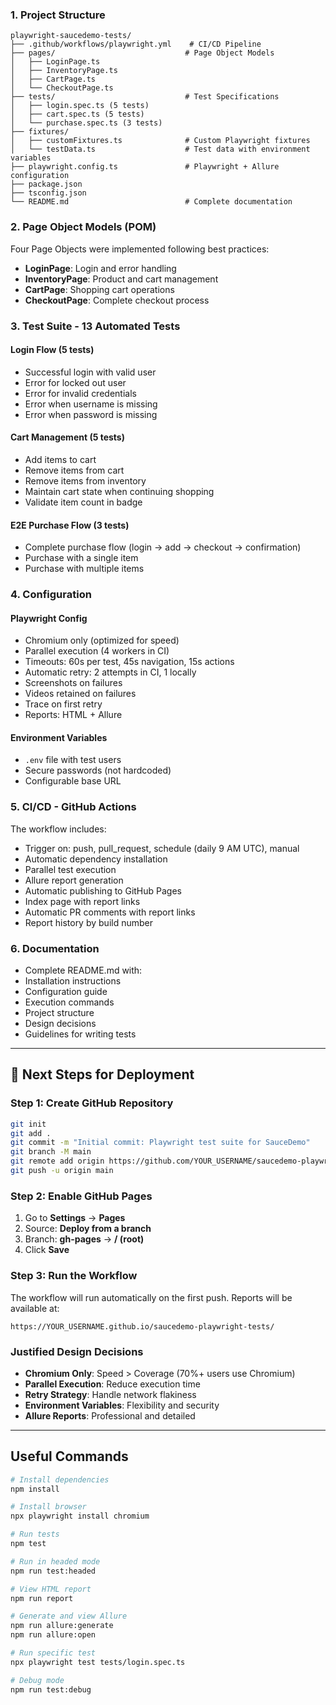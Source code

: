 ### 1. **Project Structure** 
```
playwright-saucedemo-tests/
├── .github/workflows/playwright.yml    # CI/CD Pipeline
├── pages/                             # Page Object Models
│   ├── LoginPage.ts
│   ├── InventoryPage.ts
│   ├── CartPage.ts
│   └── CheckoutPage.ts
├── tests/                             # Test Specifications
│   ├── login.spec.ts (5 tests)
│   ├── cart.spec.ts (5 tests)
│   └── purchase.spec.ts (3 tests)
├── fixtures/
│   ├── customFixtures.ts              # Custom Playwright fixtures
│   └── testData.ts                    # Test data with environment variables
├── playwright.config.ts               # Playwright + Allure configuration
├── package.json
├── tsconfig.json
└── README.md                          # Complete documentation
```

### 2. **Page Object Models (POM)** 
Four Page Objects were implemented following best practices:
- **LoginPage**: Login and error handling
- **InventoryPage**: Product and cart management
- **CartPage**: Shopping cart operations
- **CheckoutPage**: Complete checkout process

### 3. **Test Suite - 13 Automated Tests** 

#### **Login Flow (5 tests)**
-  Successful login with valid user
-  Error for locked out user
-  Error for invalid credentials
-  Error when username is missing
-  Error when password is missing

#### **Cart Management (5 tests)**
-  Add items to cart
-  Remove items from cart
-  Remove items from inventory
-  Maintain cart state when continuing shopping
-  Validate item count in badge

#### **E2E Purchase Flow (3 tests)**
-  Complete purchase flow (login → add → checkout → confirmation)
-  Purchase with a single item
-  Purchase with multiple items

### 4. **Configuration** 

#### **Playwright Config**
-  Chromium only (optimized for speed)
-  Parallel execution (4 workers in CI)
-  Timeouts: 60s per test, 45s navigation, 15s actions
-  Automatic retry: 2 attempts in CI, 1 locally
-  Screenshots on failures
-  Videos retained on failures
-  Trace on first retry
-  Reports: HTML + Allure

#### **Environment Variables**
-  `.env` file with test users
-  Secure passwords (not hardcoded)
-  Configurable base URL

### 5. **CI/CD - GitHub Actions** 

The workflow includes:
-  Trigger on: push, pull_request, schedule (daily 9 AM UTC), manual
-  Automatic dependency installation
-  Parallel test execution
-  Allure report generation
-  Automatic publishing to GitHub Pages
-  Index page with report links
-  Automatic PR comments with report links
-  Report history by build number

### 6. **Documentation** 
-  Complete README.md with:
  - Installation instructions
  - Configuration guide
  - Execution commands
  - Project structure
  - Design decisions
  - Guidelines for writing tests

---

## 🚀 Next Steps for Deployment

### Step 1: Create GitHub Repository
```bash
git init
git add .
git commit -m "Initial commit: Playwright test suite for SauceDemo"
git branch -M main
git remote add origin https://github.com/YOUR_USERNAME/saucedemo-playwright-tests.git
git push -u origin main
```

### Step 2: Enable GitHub Pages
1. Go to **Settings** → **Pages**
2. Source: **Deploy from a branch**
3. Branch: **gh-pages** → **/ (root)**
4. Click **Save**

### Step 3: Run the Workflow
The workflow will run automatically on the first push. Reports will be available at:
```
https://YOUR_USERNAME.github.io/saucedemo-playwright-tests/
```


### Justified Design Decisions
- **Chromium Only**: Speed > Coverage (70%+ users use Chromium)
- **Parallel Execution**: Reduce execution time
- **Retry Strategy**: Handle network flakiness
- **Environment Variables**: Flexibility and security
- **Allure Reports**: Professional and detailed

---

## Useful Commands

```bash
# Install dependencies
npm install

# Install browser
npx playwright install chromium

# Run tests
npm test

# Run in headed mode
npm run test:headed

# View HTML report
npm run report

# Generate and view Allure
npm run allure:generate
npm run allure:open

# Run specific test
npx playwright test tests/login.spec.ts

# Debug mode
npm run test:debug
```




